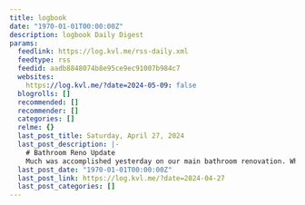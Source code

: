 ```yaml
---
title: logbook
date: "1970-01-01T00:00:00Z"
description: logbook Daily Digest
params:
  feedlink: https://log.kvl.me/rss-daily.xml
  feedtype: rss
  feedid: aadb8848074b8e95ce9ec91007b984c7
  websites:
    https://log.kvl.me/?date=2024-05-09: false
  blogrolls: []
  recommended: []
  recommender: []
  categories: []
  relme: {}
  last_post_title: Saturday, April 27, 2024
  last_post_description: |-
    # Bathroom Reno Update
    Much was accomplished yesterday on our main bathroom renovation. While not a complete tear out and new start, it is close. Given limited funds and the likelihood that we’ll
  last_post_date: "1970-01-01T00:00:00Z"
  last_post_link: https://log.kvl.me/?date=2024-04-27
  last_post_categories: []
---
```

